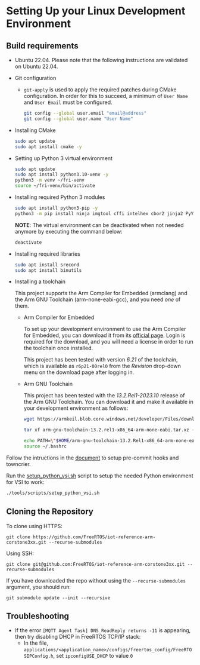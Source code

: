 # Setting Up your Linux Development Environment

## Build requirements

* Ubuntu 22.04. Please note that the following instructions are
  validated on Ubuntu 22.04.
* Git configuration
  * `git-apply` is used to apply the required patches during CMake configuration.
    In order for this to succeed, a minimum of `User Name` and `User Email`
    must be configured.

    ```bash
    git config --global user.email "email@address"
    git config --global user.name "User Name"
    ```

* Installing CMake

    ```bash
    sudo apt update
    sudo apt install cmake -y
    ```

* Setting up Python 3 virtual environment

    ```bash
    sudo apt update
    sudo apt install python3.10-venv -y
    python3 -m venv ~/fri-venv
    source ~/fri-venv/bin/activate
    ```

* Installing required Python 3 modules

    ```bash
    sudo apt install python3-pip -y
    python3 -m pip install ninja imgtool cffi intelhex cbor2 jinja2 PyYaml pyelftools click pyhsslms cbor cmake setuptools wheel
    ```

    **NOTE**: The virtual environment can be deactivated when not needed anymore
    by executing the command below:

    ```bash
    deactivate
    ```
* Installing required libraries

    ```bash
    sudo apt install srecord
    sudo apt install binutils
    ```
* Installing a toolchain

  This project supports the Arm Compiler for Embedded (armclang) and the Arm
  GNU Toolchain (arm-none-eabi-gcc), and you need *one* of them.

  * Arm Compiler for Embedded

    To set up your development environment to use the Arm Compiler for
    Embedded, you can download it from its [official page](https://developer.arm.com/Tools%20and%20Software/Arm%20Compiler%20for%20Embedded).
    Login is required for the download, and you will need a license in order to
    run the toolchain once installed.

    This project has been tested with version *6.21* of the toolchain, which
    is available as `r6p21-00rel0` from the *Revision* drop-down menu on the
    download page after logging in.

  * Arm GNU Toolchain

    This project has been tested with the *13.2.Rel1-2023.10* release of the Arm
    GNU Toolchain. You can download it and make it available in your development
    environment as follows:

    ```bash
    wget https://armkeil.blob.core.windows.net/developer/Files/downloads/gnu/13.2.rel1/binrel/arm-gnu-toolchain-13.2.rel1-x86_64-arm-none-eabi.tar.xz

    tar xf arm-gnu-toolchain-13.2.rel1-x86_64-arm-none-eabi.tar.xz --directory ~/

    echo PATH=\"$HOME/arm-gnu-toolchain-13.2.Rel1-x86_64-arm-none-eabi/bin:\$PATH\" >> ~/.bashrc
    source ~/.bashrc
    ```

Follow the intructions in the [document](./pre_commit_and_towncrier_setup.md)
to setup pre-commit hooks and towncrier.

Run the [setup_python_vsi.sh](../../tools/scripts/setup_python_vsi.sh) script
to setup the needed Python environment for VSI to work:

```bash
./tools/scripts/setup_python_vsi.sh
```

## Cloning the Repository

To clone using HTTPS:
```
git clone https://github.com/FreeRTOS/iot-reference-arm-corstone3xx.git --recurse-submodules
```
Using SSH:
```
git clone git@github.com:FreeRTOS/iot-reference-arm-corstone3xx.git --recurse-submodules
```
If you have downloaded the repo without using the `--recurse-submodules`
argument, you should run:
```
git submodule update --init --recursive
```

## Troubleshooting

* If the error `[MQTT Agent Task] DNS_ReadReply returns -11` is appearing, then
  try disabling DHCP in FreeRTOS TCP/IP stack:
    * In the file,
      `applications/<application_name>/configs/freertos_config/FreeRTOSIPConfig.h`,
      set `ipconfigUSE_DHCP` to value `0`
